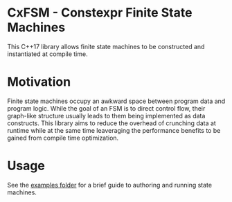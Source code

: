 # CxFSM - Constexpr Finite State Machines

This C++17 library allows finite state machines to be constructed and instantiated at compile time.

# Motivation

Finite state machines occupy an awkward space between program data and program logic. While the goal of an FSM is to direct control flow, their graph-like structure usually leads to them being implemented as data constructs. This library aims to reduce the overhead of crunching data at runtime while at the same time leaveraging the performance benefits to be gained from compile time optimization.

# Usage

See the [examples folder](https://github.com/JasonL663/CxFSM/tree/master/examples) for a brief guide to authoring and running state machines.
